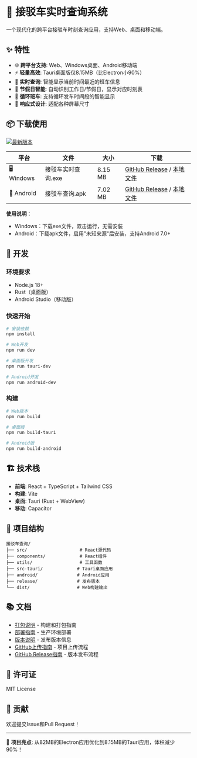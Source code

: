 # 🚌 接驳车实时查询系统

一个现代化的跨平台接驳车时刻查询应用，支持Web、桌面和移动端。

## ✨ 特性

- 🌐 **跨平台支持**: Web、Windows桌面、Android移动端
- ⚡ **轻量高效**: Tauri桌面版仅8.15MB（比Electron小90%）
- 🎯 **实时查询**: 智能显示当前时间最近的班车信息
- 📅 **节假日智能**: 自动识别工作日/节假日，显示对应时刻表
- 🔄 **循环班车**: 支持循环发车时间段的智能显示
- 📱 **响应式设计**: 适配各种屏幕尺寸

## 📦 下载使用

[![最新版本](https://img.shields.io/github/v/release/xzh-xzh/shuttle-bus-schedule?style=for-the-badge&logo=github)](https://github.com/xzh-xzh/shuttle-bus-schedule/releases/latest)

| 平台 | 文件 | 大小 | 下载 |
|------|------|------|------|
| 🖥️ Windows | 接驳车实时查询.exe | 8.15 MB | [GitHub Release](https://github.com/xzh-xzh/shuttle-bus-schedule/releases/latest) / [本地文件](./release/接驳车实时查询.exe) |
| 📱 Android | 接驳车查询.apk | 7.02 MB | [GitHub Release](https://github.com/xzh-xzh/shuttle-bus-schedule/releases/latest) / [本地文件](./release/接驳车查询.apk) |

**使用说明**：
- Windows：下载exe文件，双击运行，无需安装
- Android：下载apk文件，启用"未知来源"后安装，支持Android 7.0+

## 🚀 开发

### 环境要求
- Node.js 18+
- Rust（桌面版）
- Android Studio（移动版）

### 快速开始
```bash
# 安装依赖
npm install

# Web开发
npm run dev

# 桌面版开发
npm run tauri-dev

# Android开发
npm run android-dev
```

### 构建
```bash
# Web版本
npm run build

# 桌面版
npm run build-tauri

# Android版
npm run build-android
```

## 🏗️ 技术栈

- **前端**: React + TypeScript + Tailwind CSS
- **构建**: Vite
- **桌面**: Tauri (Rust + WebView)
- **移动**: Capacitor

## 📂 项目结构

```
接驳车查询/
├── src/                    # React源代码
├── components/             # React组件
├── utils/                  # 工具函数
├── src-tauri/             # Tauri桌面应用
├── android/               # Android应用
├── release/               # 发布版本
└── dist/                  # Web构建输出
```

## 📚 文档

- [打包说明](./打包说明.md) - 构建和打包指南
- [部署指南](./部署指南.md) - 生产环境部署
- [版本说明](./release/版本说明.md) - 发布版本信息
- [GitHub上传指南](./GitHub上传指南.md) - 项目上传流程
- [GitHub Release指南](./GitHub-Release发布指南.md) - 版本发布流程

## 📄 许可证

MIT License

## 🤝 贡献

欢迎提交Issue和Pull Request！

---

🎉 **项目亮点**: 从82MB的Electron应用优化到8.15MB的Tauri应用，体积减少90%！
